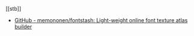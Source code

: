 [[stb]]

- [GitHub - memononen/fontstash: Light-weight online font texture atlas builder](https://github.com/memononen/fontstash)
